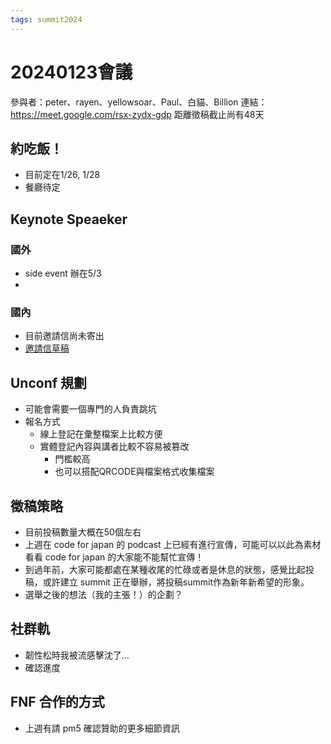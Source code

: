 ```yaml
---
tags: summit2024
---
```

# 20240123會議
參與者：peter、rayen、yellowsoar、Paul、白貓、Billion
連結：https://meet.google.com/rsx-zydx-gdp
距離徵稿截止尚有48天

## 約吃飯！
- 目前定在1/26, 1/28
- 餐廳待定

## Keynote Speaeker 
### 國外
- side event 辦在5/3 
- 
### 國內
- 目前邀請信尚未寄出
- [邀請信草稿](https://docs.google.com/document/d/19IbzQdUivJAney2US5foIN5btjQuz_Cm7tp0V-2--po/edit)

## Unconf 規劃
- 可能會需要一個專門的人負責跳坑
- 報名方式
    - 線上登記在彙整檔案上比較方便
    - 實體登記內容與講者比較不容易被篡改
        - 門檻較高
        - 也可以搭配QRCODE與檔案格式收集檔案


## 徵稿策略
- 目前投稿數量大概在50個左右
- 上週在 code for japan 的 podcast 上已經有進行宣傳，可能可以以此為素材看看 code for japan 的大家能不能幫忙宣傳！
- 到過年前，大家可能都處在某種收尾的忙碌或者是休息的狀態，感覺比起投稿，或許建立 summit 正在舉辦，將投稿summit作為新年新希望的形象。
- 選舉之後的想法（我的主張！）的企劃？ 


## 社群軌
- 韌性松時我被流感擊沈了...
- 確認進度

## FNF 合作的方式
- 上週有請 pm5 確認贊助的更多細節資訊